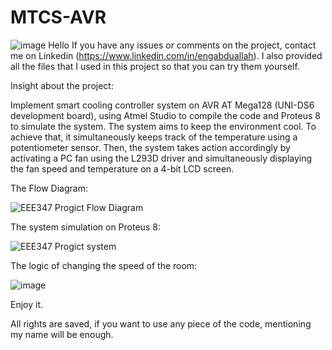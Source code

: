 # MTCS-AVR
![image](https://user-images.githubusercontent.com/87785000/126638350-ce308e14-2b6b-4641-a5bc-3112809b1c87.png)
Hello
If you have any issues or comments on the project, contact me on Linkedin (https://www.linkedin.com/in/engabduallah).
I also provided all the files that I used in this project so that you can try them yourself. 

Insight about the project: 

Implement smart cooling controller system on AVR AT Mega128 (UNI-DS6 development board), using Atmel Studio to compile the code and Proteus 8 to simulate the system. The system aims to keep the environment cool. 
To achieve that, it simultaneously keeps track of the temperature using a potentiometer sensor. Then, the system takes action accordingly by activating a PC fan using the L293D driver and simultaneously displaying the fan speed and temperature on a 4-bit LCD screen.

The Flow Diagram: 

![EEE347 Progict Flow Diagram](https://user-images.githubusercontent.com/87785000/138581168-5530aaa1-11ed-4821-a2fc-7abab1a98a67.png)


The system simulation on Proteus 8: 

![EEE347 Progict system](https://user-images.githubusercontent.com/87785000/138581185-014778f2-f210-498b-8845-f1af7787494e.png)

The logic of changing the speed of the room:

![image](https://user-images.githubusercontent.com/87785000/138581219-ca2b108c-d8ce-4e49-82cd-56b422ac0abd.png)

Enjoy it. 

All rights are saved, if you want to use any piece of the code, mentioning my name will be enough.
